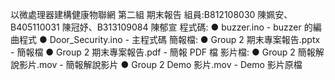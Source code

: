 以微處理器建構健康物聯網 第二組 期末報告 組員:B812108030 陳姵安、B405110031 陳冠妤、B313109084 陳郁宣
程式碼:
● buzzer.ino - buzzer 的編曲程式
● Door_Security.ino - 主程式碼
簡報檔:
● Group 2 期末專案報告.pptx - 簡報檔
● Group 2 期末專案報告.pdf - 簡報 PDF 檔
影片檔:
● Group 2 簡報解說影片.mov - 簡報解說影片
● Group 2 Demo 影片.mov - Demo 影片原檔
